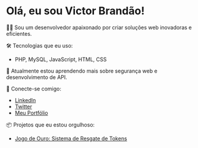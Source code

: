 # Olá, eu sou Victor Brandão!

👨‍💻 Sou um desenvolvedor apaixonado por criar soluções web inovadoras e eficientes.

🛠️ Tecnologias que eu uso:
- PHP, MySQL, JavaScript, HTML, CSS

🌱 Atualmente estou aprendendo mais sobre segurança web e desenvolvimento de API.


🔗 Conecte-se comigo:
- [LinkedIn]([https://www.linkedin.com/in/seu_perfil/](https://www.linkedin.com/in/victorbrandaao/))
- [Twitter](https://twitter.com/vitubrandao)
- [Meu Portfólio](https://victorbrandaotech.online)

📦 Projetos que eu estou orgulhoso:
- [Jogo de Ouro: Sistema de Resgate de Tokens](https://github.com/seu_username/jogo-de-ouro)
